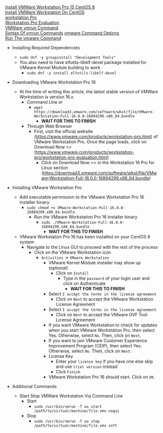 [Install VMWare Workstation Pro 15 CentOS 8](https://linuxhint.com/install_vmware_workstation_pro_15_centos8/)<br />
[Install VMWare Workstation On CentOS](https://computingforgeeks.com/install-vmware-workstation-on-centos/)<br />
[workstation Pro](https://www.vmware.com/products/workstation-pro.html)<br />
[Workstation Pro Evaluation](https://www.vmware.com/products/workstation-pro/workstation-pro-evaluation.html)<br />
[VMWare vmrun Command](https://www.vmware.com/pdf/vix160_vmrun_command.pdf)<br />
[Syntax Of vmrun Commands](https://docs.vmware.com/en/VMware-Fusion/12/com.vmware.fusion.using.doc/GUID-24F54E24-EFB0-4E94-8A07-2AD791F0E497.html)
[vmware Command Options](https://docs.vmware.com/en/VMware-Workstation-Pro/16.0/com.vmware.ws.using.doc/GUID-7369457F-FE1D-40FE-97B6-B29CA4916CCD.html#GUID-7369457F-FE1D-40FE-97B6-B29CA4916CCD)<br />
[Run The vmware Command](https://docs.vmware.com/en/VMware-Workstation-Pro/16.0/com.vmware.ws.using.doc/GUID-DA203314-F153-4F1F-8FCF-A7700530943D.html)

* Installing Required Dependencies
  * `sudo dnf -y groupinstall "Development Tools"`
  * You also need to have elfutils-libelf-devel package installed for VMware Kernel Module building to work
    * `sudo dnf -y install elfutils-libelf-devel`
* Downloading VMware Workstation Pro 16
  * At the time of writing this article, the latest stable version of VMWare Workstation is version 16.x.
    * Command Line or
      * `wget https://download3.vmware.com/software/wkst/file/VMware-Workstation-Full-16.0.0-16894299.x86_64.bundle`
        * **WAIT FOR THIS TO FINISH**
    * Through Web Browser
      * First, visit the official website (https://www.vmware.com/products/workstation-pro.html) of VMware Workstation Pro. Once the page loads, click on Download Now >> (https://www.vmware.com/products/workstation-pro/workstation-pro-evaluation.html)
        * Click on Download Now >> in the Workstation 16 Pro for Linux section (https://download3.vmware.com/software/wkst/file/VMware-Workstation-Full-16.0.0-16894299.x86_64.bundle)
* Installing VMware Workstation Pro
  * Add executable permission to the VMware Workstation Pro 16 installer binary
    * `sudo chmod +x VMware-Workstation-Full-16.0.0-16894299.x86_64.bundle`
      * Run the VMware Workstation Pro 16 installer binary
        * `sudo ./VMware-Workstation-Full-16.0.0-16894299.x86_64.bundle`
          * **WAIT FOR THIS TO FINISH**
  * VMware Workstation Pro 16 has been installed on your CentOS 8 system
    * Navigate to the Linux GUI to proceed with the rest of the process
      * Click on the VMware Workstation icon
        * `Activities` -> `VMware Workstation`
          * VMware Kernel Module installer may show up (optional)
            * Click on `Install`
              * Type in the `password` of your login user and click on Authenticate
                * **WAIT FOR THIS TO FINISH**
          * Select `I accept the terms in the license agreement`
            * Click on `Next` to accept the VMware Workstation License Agreement
          * Select `I accept the terms in the license agreement`
            * Click on `Next` to accept the VMware OVF Tool License Agreement
          * If you want VMware Workstation to check for updates when you start VMware Workstation Pro, then select Yes. Otherwise, select `No`. Then, click on `Next`.
          * If you want to join VMware Customer Experience Improvement Program (CEIP), then select Yes. Otherwise, select `No`. Then, click on `Next`.
          * License Key
            * Enter your `license key` if you have one else skip and use `trial version` instead
            * Click `Finish`
          * VMware Workstation Pro 16 should start. Click on `OK`.

* Additional Commands
  * Start Stop VMWare Workstation Via Command Line
    * Start
      * `sudo /usr/bin/vmrun -T ws start /path/to/virtual/machine/file.vmx nogui`
    * Stop
      * `sudo /usr/bin/vmrun -T ws stop /path/to/virtual/machine/file.vmx soft`
